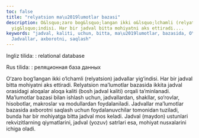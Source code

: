 ```yaml
---
toc: false
title: "relyatsion ma\u2019lumotlar bazasi"
description: O&lsquo;zaro bog&lsquo;langan ikki o&lsquo;lchamli (relyatsion) jadvallar
  yig&lsquo;indisi. Har bir jadval bitta mohiyatni aks ettiradi....
keywords: "jadval, kaliti, uchun, bitta, ma\u2019lumotlar, bazasida, O\u2018zaro,
  Jadvallar, axborotni, saqlash"
---
```


Ingliz tilida:
:   relational database

Rus tilida:
:   реляционная база данных

O‘zaro bog‘langan ikki o‘lchamli (relyatsion) jadvallar yig‘indisi. Har bir jadval bitta mohiyatni aks ettiradi. Relyatsion ma’lumotlar bazasida ikkita jadval orasidagi aloqalar aloqa kaliti (bosh jadval kaliti) orqali ta’minlanadi. Ma’lumotlar bazasi bilan ishlash uchun, jadvallardan, shakllar, so‘rovlar, hisobotlar, makroslar va modullardan foydalaniladi. Jadvallar ma’lumotlar bazasida axborotni saqlash uchun foydalanuvchilar tomonidan tuziladi, bunda har bir mohiyatga bitta jadval mos keladi. Jadval (maydon) ustunlari rekvizitlarning qiymatlarini, jadval (yozuv) satrlari esa, mohiyat nusxalarini ichiga oladi.